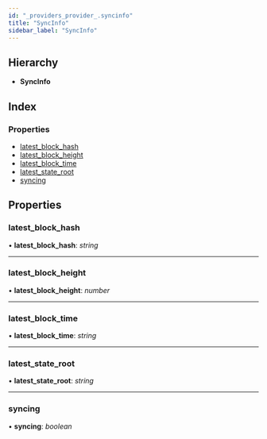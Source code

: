 ```yaml
---
id: "_providers_provider_.syncinfo"
title: "SyncInfo"
sidebar_label: "SyncInfo"
---
```


## Hierarchy

* **SyncInfo**

## Index

### Properties

* [latest_block_hash](_providers_provider_.syncinfo.md#latest_block_hash)
* [latest_block_height](_providers_provider_.syncinfo.md#latest_block_height)
* [latest_block_time](_providers_provider_.syncinfo.md#latest_block_time)
* [latest_state_root](_providers_provider_.syncinfo.md#latest_state_root)
* [syncing](_providers_provider_.syncinfo.md#syncing)

## Properties

###  latest_block_hash

• **latest_block_hash**: *string*

___

###  latest_block_height

• **latest_block_height**: *number*

___

###  latest_block_time

• **latest_block_time**: *string*

___

###  latest_state_root

• **latest_state_root**: *string*

___

###  syncing

• **syncing**: *boolean*
